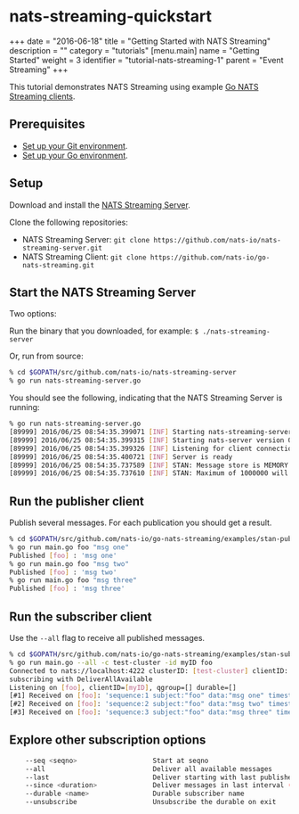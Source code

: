 # nats-streaming-quickstart

+++ date = "2016-06-18" title = "Getting Started with NATS Streaming" description = "" category = "tutorials" \[menu.main\] name = "Getting Started" weight = 3 identifier = "tutorial-nats-streaming-1" parent = "Event Streaming" +++

This tutorial demonstrates NATS Streaming using example [Go NATS Streaming clients](https://github.com/nats-io/go-nats-streaming.git).

## Prerequisites

* [Set up your Git environment](https://help.github.com/articles/set-up-git/).
* [Set up your Go environment](https://golang.org/doc/install).

## Setup

Download and install the [NATS Streaming Server](https://github.com/nats-io/nats-streaming-server/releases).

Clone the following repositories:

* NATS Streaming Server: `git clone https://github.com/nats-io/nats-streaming-server.git`
* NATS Streaming Client: `git clone https://github.com/nats-io/go-nats-streaming.git`

## Start the NATS Streaming Server

Two options:

Run the binary that you downloaded, for example: `$ ./nats-streaming-server`

Or, run from source:

```bash
% cd $GOPATH/src/github.com/nats-io/nats-streaming-server
% go run nats-streaming-server.go
```

You should see the following, indicating that the NATS Streaming Server is running:

```bash
% go run nats-streaming-server.go
[89999] 2016/06/25 08:54:35.399071 [INF] Starting nats-streaming-server[test-cluster] version 0.1.0
[89999] 2016/06/25 08:54:35.399315 [INF] Starting nats-server version 0.9.0.beta
[89999] 2016/06/25 08:54:35.399326 [INF] Listening for client connections on localhost:4222
[89999] 2016/06/25 08:54:35.400721 [INF] Server is ready
[89999] 2016/06/25 08:54:35.737589 [INF] STAN: Message store is MEMORY
[89999] 2016/06/25 08:54:35.737610 [INF] STAN: Maximum of 1000000 will be stored
```

## Run the publisher client

Publish several messages. For each publication you should get a result.

```bash
% cd $GOPATH/src/github.com/nats-io/go-nats-streaming/examples/stan-pub
% go run main.go foo "msg one"
Published [foo] : 'msg one'
% go run main.go foo "msg two"
Published [foo] : 'msg two'
% go run main.go foo "msg three"
Published [foo] : 'msg three'
```

## Run the subscriber client

Use the `--all` flag to receive all published messages.

```bash
% cd $GOPATH/src/github.com/nats-io/go-nats-streaming/examples/stan-sub
% go run main.go --all -c test-cluster -id myID foo
Connected to nats://localhost:4222 clusterID: [test-cluster] clientID: [myID]
subscribing with DeliverAllAvailable
Listening on [foo], clientID=[myID], qgroup=[] durable=[]
[#1] Received on [foo]: 'sequence:1 subject:"foo" data:"msg one" timestamp:1465962202884478817 '
[#2] Received on [foo]: 'sequence:2 subject:"foo" data:"msg two" timestamp:1465962208545003897 '
[#3] Received on [foo]: 'sequence:3 subject:"foo" data:"msg three" timestamp:1465962215567601196
```

## Explore other subscription options

```bash
    --seq <seqno>                   Start at seqno
    --all                           Deliver all available messages
    --last                          Deliver starting with last published message
    --since <duration>              Deliver messages in last interval (e.g. 1s, 1hr, https://golang.org/pkg/time/#ParseDuration)
    --durable <name>                Durable subscriber name
    --unsubscribe                   Unsubscribe the durable on exit
```

